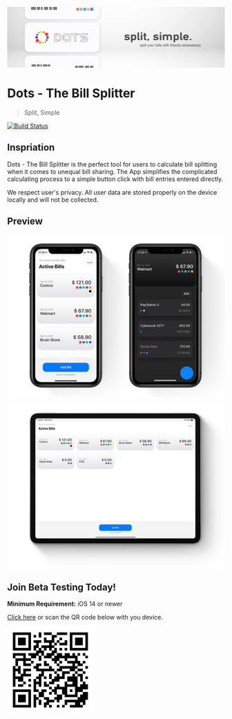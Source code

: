 ![Alt text](./Assets/banner.jpg)
# Dots - The Bill Splitter
> Split, Simple

[![Build Status](https://travis-ci.com/cs130-w21/8.svg?branch=master)](https://travis-ci.com/cs130-w21/8)

## Inspriation
Dots - The Bill Splitter is the perfect tool for users to calculate bill splitting when it comes to unequal bill sharing. The App simplifies the complicated calculating process to a simple button click with bill entries entered directly. 

We respect user's privacy. All user data are stored properly on the device locally and will not be collected.

## Preview
![bright-n-dark](./Assets/preview-bright-n-dark.png)

![adaptive-ipad-pro](./Assets/preview-ipad-pro-12.9.png)

## Join Beta Testing Today!
**Minimum Requirement:** iOS 14 or newer

[Click here](https://testflight.apple.com/join/da8vx6Q1) or scan the QR code below with you device. <br>

![testflight](./Assets/TestFlight.png)
